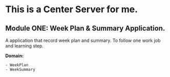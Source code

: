 # This is a Center Server for me.

## Module ONE: Week Plan & Summary Application.
A application that record week plan and summary. To follow one work job and learning step.

**Domain:** 
    
    - WeekPlan
    - WeekSummary